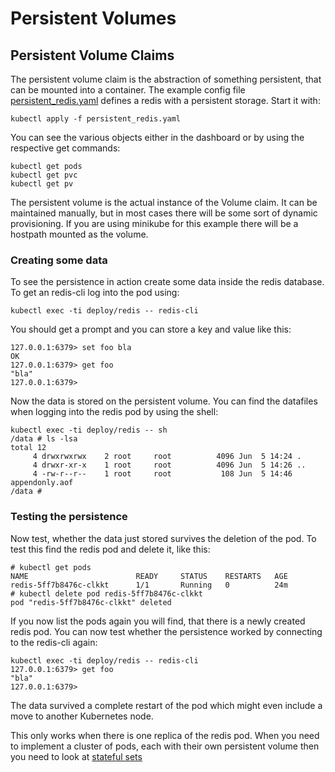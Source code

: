# Persistent Volumes

## Persistent Volume Claims

The persistent volume claim is the abstraction of something persistent, that can be mounted into a container. The example config file [persistent_redis.yaml](persistent_redis.yaml) defines a redis with a persistent storage. Start it with:

```
kubectl apply -f persistent_redis.yaml
```

You can see the various objects either in the dashboard or by using the respective get commands:

```
kubectl get pods
kubectl get pvc
kubectl get pv
``` 

The persistent volume is the actual instance of the Volume claim. It can be maintained manually, but in most cases there will be some sort of dynamic provisioning. If you are using minikube for this example there will be a hostpath mounted as the volume. 

### Creating some data

To see the persistence in action create some data inside the redis database. To get an redis-cli log into the pod using:

```
kubectl exec -ti deploy/redis -- redis-cli
```

You should get a prompt and you can store a key and value like this:

```
127.0.0.1:6379> set foo bla
OK
127.0.0.1:6379> get foo
"bla"
127.0.0.1:6379>
```

Now the data is stored on the persistent volume. You can find the datafiles when logging into the redis pod by using the shell:

```
kubectl exec -ti deploy/redis -- sh
/data # ls -lsa
total 12
     4 drwxrwxrwx    2 root     root          4096 Jun  5 14:24 .
     4 drwxr-xr-x    1 root     root          4096 Jun  5 14:26 ..
     4 -rw-r--r--    1 root     root           108 Jun  5 14:46 appendonly.aof
/data #
```

### Testing the persistence

Now test, whether the data just stored survives the deletion of the pod. To test this find the redis pod and delete it, like this:

```
# kubectl get pods
NAME                        READY     STATUS    RESTARTS   AGE
redis-5ff7b8476c-clkkt      1/1       Running   0          24m
# kubectl delete pod redis-5ff7b8476c-clkkt 
pod "redis-5ff7b8476c-clkkt" deleted
```

If you now list the pods again you will find, that there is a newly created redis pod. You can now test whether the persistence worked by connecting to the redis-cli again:

```
kubectl exec -ti deploy/redis -- redis-cli
127.0.0.1:6379> get foo
"bla"
127.0.0.1:6379>
```

The data survived a complete restart of the pod which might even include a move to another Kubernetes node.

This only works when there is one replica of the redis pod. When you need to implement a cluster of pods, each with their own persistent volume then you need to look at [stateful sets](../stateful_sets/README.md)